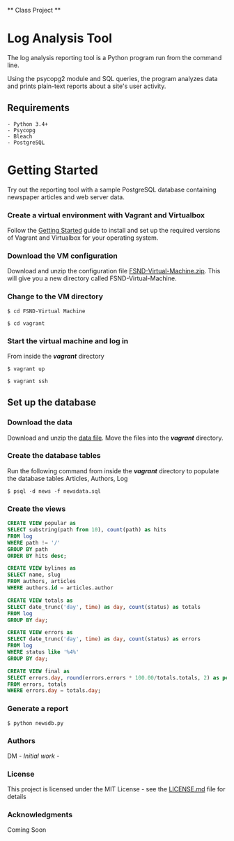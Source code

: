 ** Class Project **

# Log Analysis Tool

The log analysis reporting tool is a Python program run from the command line. 

Using the psycopg2 module and SQL queries, the program analyzes data and prints plain-text reports about a site's user activity.

## Requirements

```
- Python 3.4+
- Psycopg
- Bleach
- PostgreSQL
```

# Getting Started

Try out the reporting tool with a sample PostgreSQL database containing newspaper articles and web server data. 

### Create a virtual environment with Vagrant and Virtualbox

Follow the [Getting Started](https://www.vagrantup.com/intro/getting-started/) guide to install and set up the required versions of Vagrant and Virtualbox for your operating system. 

### Download the VM configuration

Download and unzip the configuration file [FSND-Virtual-Machine.zip](https://s3.amazonaws.com/video.udacity-data.com/topher/2018/April/5acfbfa3_fsnd-virtual-machine/fsnd-virtual-machine.zip). This will give you a new directory called FSND-Virtual-Machine. 

### Change to the VM directory

```$ cd FSND-Virtual Machine```

```$ cd vagrant```

### Start the virtual machine and log in

From inside the ***vagrant*** directory

```$ vagrant up```

```$ vagrant ssh``` 

## Set up the database

### Download the data

Download and unzip the [data file](https://d17h27t6h515a5.cloudfront.net/topher/2016/August/57b5f748_newsdata/newsdata.zip). Move the files into the ***vagrant*** directory.

### Create the database tables

Run the following command from inside the ***vagrant*** directory to populate the database tables Articles, Authors, Log

`$ psql -d news -f newsdata.sql`

### Create the views 

  ```sql
CREATE VIEW popular as
SELECT substring(path from 10), count(path) as hits
FROM log
WHERE path != '/'
GROUP BY path
ORDER BY hits desc;
  ```
```sql
CREATE VIEW bylines as
SELECT name, slug
FROM authors, articles
WHERE authors.id = articles.author
```
```sql
CREATE VIEW totals as 
SELECT date_trunc('day', time) as day, count(status) as totals 
FROM log 
GROUP BY day;
```
```sql
CREATE VIEW errors as
SELECT date_trunc('day', time) as day, count(status) as errors 
FROM log
WHERE status like '%4%' 
GROUP BY day;
```
```sql
CREATE VIEW final as
SELECT errors.day, round(errors.errors * 100.00/totals.totals, 2) as percent 
FROM errors, totals
WHERE errors.day = totals.day;
```

### Generate a report

```$ python newsdb.py```

### Authors

DM - *Initial work* - 

### License

This project is licensed under the MIT License - see the [LICENSE.md](LICENSE.md) file for details

### Acknowledgments

Coming Soon
